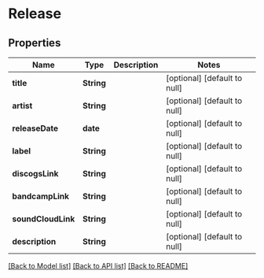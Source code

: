 # Release
## Properties

| Name | Type | Description | Notes |
|------------ | ------------- | ------------- | -------------|
| **title** | **String** |  | [optional] [default to null] |
| **artist** | **String** |  | [optional] [default to null] |
| **releaseDate** | **date** |  | [optional] [default to null] |
| **label** | **String** |  | [optional] [default to null] |
| **discogsLink** | **String** |  | [optional] [default to null] |
| **bandcampLink** | **String** |  | [optional] [default to null] |
| **soundCloudLink** | **String** |  | [optional] [default to null] |
| **description** | **String** |  | [optional] [default to null] |

[[Back to Model list]](../README.md#documentation-for-models) [[Back to API list]](../README.md#documentation-for-api-endpoints) [[Back to README]](../README.md)
